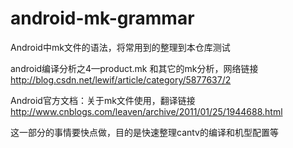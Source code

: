 # android-mk-grammar
Android中mk文件的语法，将常用到的整理到本仓库测试

 android编译分析之4—product.mk 和其它的mk分析，网络链接
http://blog.csdn.net/lewif/article/category/5877637/2


Android官方文档：关于mk文件使用，翻译链接
http://www.cnblogs.com/leaven/archive/2011/01/25/1944688.html

这一部分的事情要快点做，目的是快速整理cantv的编译和机型配置等
